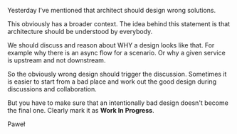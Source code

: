 Yesterday I've mentioned that architect should design wrong solutions.

This obviously has a broader context. The idea behind this statement is
that architecture should be understood by everybody.

We should discuss and reason about WHY a design looks like that. For
example why there is an async flow for a scenario. Or why a given service
is upstream and not downstream.

So the obviously wrong design should trigger the discussion. Sometimes it
is easier to start from a bad place and work out the good design during
discussions and collaboration.

But you have to make sure that an intentionally bad design doesn't become
the final one.  Clearly mark it as **Work In Progress**.

Paweł
